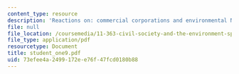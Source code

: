 ```yaml
---
content_type: resource
description: 'Reactions on: commercial corporations and environmental NGOs.'
file: null
file_location: /coursemedia/11-363-civil-society-and-the-environment-spring-2005/73efee4a2499172ee76f47fcd0180b88_student_one9.pdf
file_type: application/pdf
resourcetype: Document
title: student_one9.pdf
uid: 73efee4a-2499-172e-e76f-47fcd0180b88
---
```

